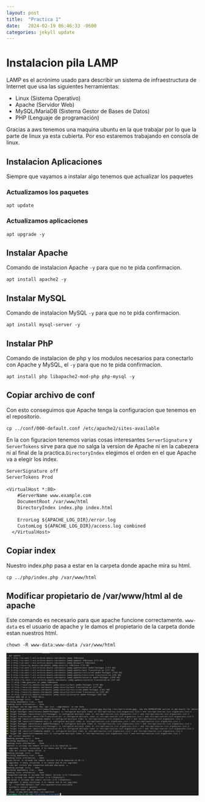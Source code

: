 ```yaml
---
layout: post
title:  "Practica 1"
date:   2024-02-19 06:46:33 -0600
categories: jekyll update
---
```

# Instalacion pila LAMP
LAMP es el acrónimo usado para describir un sistema de infraestructura de Internet que usa las siguientes herramientas:

- Linux (Sistema Operativo)
- Apache (Servidor Web)
- MySQL/MariaDB (Sistema Gestor de Bases de Datos)
- PHP (Lenguaje de programación)

Gracias a aws tenemos una maquina ubuntu en la que trabajar por lo que la parte de linux ya esta cubierta. Por eso estaremos trabajando en consola de linux.

## Instalacion Aplicaciones
Siempre que vayamos a instalar algo tenemos que actualizar los paquetes

### Actualizamos los paquetes
```
apt update
``` 

### Actualizamos aplicaciones
```
apt upgrade -y
```

## Instalar Apache
Comando de instalacion Apache `-y` para que no te pida confirmacion.
```
apt install apache2 -y
```


## Instalar MySQL 
Comando de instalacion MySQL `-y` para que no te pida confirmacion. 
```
apt install mysql-server -y
```

## Instalar PhP 
Comando de instalacion de php y los modulos necesarios para conectarlo con Apache y MySQL, el `-y` para que no te pida confirmacion.  
```
apt install php libapache2-mod-php php-mysql -y
```

## Copiar archivo de conf 
Con esto conseguimos que Apache tenga la configuracion que tenemos en el repositorio.  
```
cp ../conf/000-default.conf /etc/apache2/sites-available
```
En la con figuracion tenemos varias cosas interesantes `ServerSignature` y `ServerTokens` sirve para que no salga la version de Apache ni en la cabezera ni al final de la practica.`DirectoryIndex` elegimos el orden en el que Apache va a elegir los index.
```
ServerSignature off
ServerTokens Prod

<VirtualHost *:80>
    #ServerName www.example.com
    DocumentRoot /var/www/html
    DirectoryIndex index.php index.html
    
    ErrorLog ${APACHE_LOG_DIR}/error.log
    CustomLog ${APACHE_LOG_DIR}/access.log combined
  </VirtualHost>
  ```
## Copiar index
Nuestro index.php pasa a estar en la carpeta donde apache mira su html.
```
cp ../php/index.php /var/www/html
```  
## Modificar  propietario de /var/www/html al de apache
Este comando es necesario para que apache funcione correctamente. `www-data` es el usuario de apache y le damos el propietario de la carpeta donde estan nuestros html.
```
chown -R www-data:www-data /var/www/html
```
![](../images/1.png)